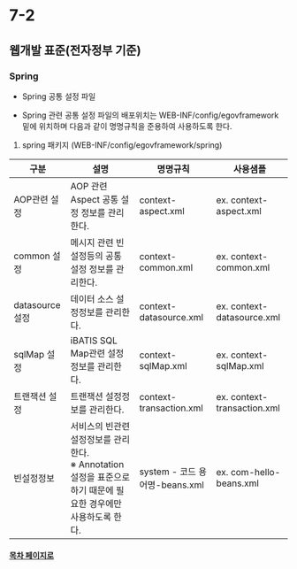# 7-2

## 웹개발 표준(전자정부 기준)

### Spring

 - Spring 공통 설정 파일
  + Spring 관련 공통 설정 파일의 배포위치는  WEB-INF/config/egovframework 밑에 위치하며 다음과 같이 명명규칙을 준용하여 사용하도록 한다.
   1. spring 패키지 (WEB-INF/config/egovframework/spring)
   
   구분| 설명| 명명규칙| 사용샘플
   ---|---|---|---
   AOP관련 설정|AOP 관련 Aspect 공통 설정 정보를 관리한다.|context-aspect.xml|ex. context-aspect.xml
   common 설정|메시지 관련 빈설정등의 공통 설정 정보를 관리한다.|context-common.xml|ex. context-common.xml
   datasource 설정|데이터 소스 설정정보를 관리한다.|context-datasource.xml|ex. context-datasource.xml
   sqlMap 설정|iBATIS SQL Map관련 설정정보를 관리한다.|context-sqlMap.xml|ex. context-sqlMap.xml
   트랜잭션 설정| 트랜잭션 설정정보를 관리한다.|context-transaction.xml|ex. context-transaction.xml
   빈설정정보|서비스의 빈관련 설정정보를 관리한다.<br>※ Annotation 설정을 표준으로 하기 때문에 필요한 경우에만 사용하도록 한다.|system - 코드 용어명-beans.xml| ex. com-hello-beans.xml


#### [목차 페이지로](./00index.md)
